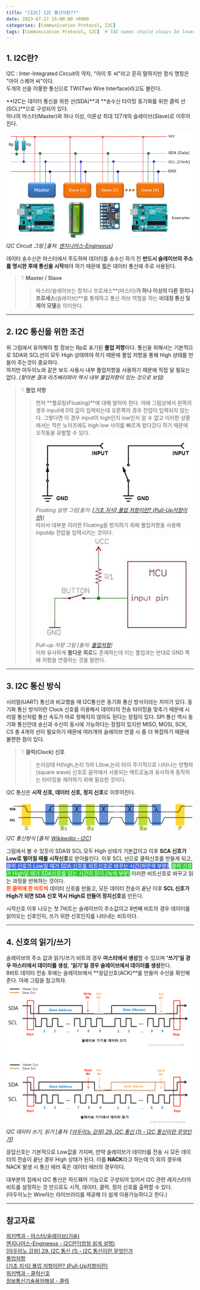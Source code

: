 ```yaml
---
title: "[I2C] I2C 통신이란??"
date: 2023-07-27 15:00:00 +0900
categories: [Communication Protocol, I2C]
tags: [Communication Protocol, I2C]  # TAG names should always be lowercase
---
```


## 1. I2C란?
I2C
  : Inter-Integrated Circuit의 약자, "아이 투 씨"라고 흔히 말하지만 정식 명칭은 "아이 스퀘어 씨"이다.  
  두개의 선을 이욯한 통신으로 TWI(Two Wire Interface)라고도 불린다.

**I2C는 데이터 통신을 위한 선(SDA)**과 **송수신 타이밍 동기화를 위한 클럭 선(SCL)**으로 구성되어 있다.  
하나의 마스터(Master)와 하나 이상, 이론상 최대 127개의 슬레이브(Slave)로 이루어진다.  

![i2c circuit](/assets/img/post_img/i2c_circuit.png)
_I2C Circuit 그림 [출처: [엔지니어스-Engineeus](https://mickael-k.tistory.com/184)]_

데이터 송수신은 마스터에서 주도하며 데이터를 송수신 하기 전 **반드시 슬레이브의 주소를 명시한 후에 통신을 시작**해야 하기 때문에 찗은 데이터 통신에 주로 사용된다.
> ❔ **Master / Slave**
>> 마스터/슬레이브는 장치나 프로세스**(마스터)**가 하나 이상의 다른 장치나 프로세스**(슬레이브)**를 통제하고 통신 허브 역할을 하는 **비대칭 통신 및 제어 모델**을 의미한다.

---
## 2. I2C 통신을 위한 조건  
위 그림에서 유의해야 할 정보는 Rp로 표기된 **풀업 저항**이다. 통신을 위해서는 기본적으로 SDA와 SCL선이 모두 High 상태여야 하기 때문에 풀업 저항을 통해 High 상태를 만들어 주는것이 중요하다.  
하지만 아두이노와 같은 보드 사용시 내부 풀업저항을 사용하기 때문에 직접 달 필요는 없다. *(찾아본 결과 라즈베리파이 역시 내부 풀업저항이 있는 것으로 보임)*

> ❔ **풀업 저항**
>> 먼저 **플로팅(Floating)**에 대해 알아야 한다. 아래 그림상에서 왼쪽의 경우 input에 0의 값이 입력되는데 오른쪽의 경우 전압이 입력되지 않는다.
그렇다면 이 경우 input이 high인지 low인지 알 수 없고 이러한 상황에서는 작은 노이즈에도 high low 사이를 빠르게 왔다갔다 하기 때문에 오작동을 유발할 수 있다.
![pull-up_resistance](/assets/img/post_img/floating.png)
_Floating 설명 그림[출처: [[기초 지식] 풀업 저항이란? (Pull-Up저항이란)](https://blog.naver.com/jamduino/220820935325)]_  
따라서 대부분 이러한 Floating을 방지하기 위해 풀업저항을 사용해 inputdp 전압을 입력시키는 것이다.  
![pull-up_resistance](/assets/img/post_img/pull-up_resistance.png)
_Pull-up 저항 그림 [출처: [풀업저항](https://m.blog.naver.com/PostView.naver?isHttpsRedirect=true&blogId=emperonics&logNo=221697492619)]_  
이와 유사하게 **풀다운 회로**도 존재하는데 이는 풀업과는 반대로 GND 쪽에 저항을 연결하는 것을 말한다.

---
## 3. I2C 통신 방식  
시리얼(UART) 통신과 비교했을 때 I2C통신은 동기화 통신 방식이라는 차이가 있다. 동기화 통신 방식이란 Clock 신호를 이용해서 데이터의 전송 타이밍을 맞추기 때문에 
시리얼 통신처럼 통신 속도가 따로 정해지지 않아도 된다는 장점이 있다. SPI 통신 역시 동기화 통신안데 송신과 수신이 동시에 가능하다는
장점이 있지만 MISO, MOSI, SCK, CS 총 4개의 선이 필요하기 때문에 여러개의 슬레이브 연결 시 좀 더 복잡하기 때문에 불편한 점이 있다.

> ❔ **클럭(Clock) 신호**
>> 논리상태 H(high,논리 1)와 L(low,논리 0)이 주기적으로 나타나는 방형파(square wave) 신호로 음악에서 사용되는 메트로놈과 유사하게 동작하는 타이밍을 제어하기 위해 필요한 것이다. 

I2C 통신은 **시작 신호, 데이터 신호, 정지 신호**로 이루어진다.

![I2C Timing Diagram](/assets/img/post_img/i2c_timing_diagram.png)
_I2C 통신방식 [출처: [Wikipedia - I2C](https://en.wikipedia.org/wiki/I%C2%B2C)]_  

그림에서 볼 수 있듯이 SDA와 SCL 모두 High 상태가 기본값이고 이후 **SCA 신호가 Low로 떨어질 때를 시작신호**로 받아들인다.
이후 SCL 선으로 클럭신호를 만들게 되고, 
<span style="color:white; background-color:RoyalBlue">클럭 신호가 Low일 때가 SDA 신호를 비트신호로 바꾸는 시간(파란색 부분)</span>, 
<span style="color:white; background-color:LimeGreen">클럭 신호가 High일 때가 SDA신호를 읽는 시간이 된다.(녹색 부분)</span> 
이러한 비트신호로 바꾸고 읽는 과정을 반복하는 것이다.  
<span style="color:OrangeRed">**한 클럭에 한 비트씩**</span>  데이터 신호를 만들고, 
모든 데이터 전송이 끝난 이후 **SCL 신호가 High가 되면 SDA 신호 역시 High로 만들어 정지신호**를 만든다.

시작신호 이후 나오는 첫 7비트는 슬레이브이 주소값이고 8번째 비트의 경우 데이터를 읽어오는 신호인지, 쓰기 위한 신호인지를 나타내는 비트이다.

---
## 4. 신호의 읽기/쓰기
슬레이브의 주소 값과 읽기/쓰기 비트의 경우 **마스터에서 생성**할 수 있으며 **'쓰기'일 경우 마스터에서 데이터를 생성**, **'읽기'일 경우 슬레이브에서 데이터를 생성**한다.  
8비트 데이터 전송 후에는 슬레이브에서 **응답신호(ACK)**를 만들어 수신을 확인해준다. 아래 그림을 참고하자.  
![I2C Data write/read](/assets/img/post_img/i2c_data_rw.png)
_I2C 데이터 쓰기, 읽기 [출처: [[아두이노 강좌] 29. I2C 통신 (1) - I2C 통신이란 무엇인가](https://blog.naver.com/yuyyulee/220323559541)]_  

응답신호는 기본적으로 Low값을 가지며, 만약 슬레이브가 데이터를 전송 시 모든 데이터의 전송이 끝난 경우 High 상태가 된다. 이를 **NACK**라고 하는데
이 외의 경우에 NACK 발생 시 통신 에러 혹은 데이터 에러의 경우이다.

대부분의 칩에서 I2C 통신은 하드웨어 기능으로 구성되어 있어서 I2C 관련 레지스터의 비트를 설정하는 것 만으로도 시작, 데이터, 클럭, 정지 신호를 출력할 수 있다.  
(아두이노는 Wire라는 라이브러리를 제공해 더 쉽게 이용가능하다고 한다.)

---
## 참고자료
[위키백과 - 마스터/슬레이브(기술)](https://ko.wikipedia.org/wiki/%EB%A7%88%EC%8A%A4%ED%84%B0/%EC%8A%AC%EB%A0%88%EC%9D%B4%EB%B8%8C_(%EA%B8%B0%EC%88%A0))  
[엔지니어스-Engineeus - I2C란?(엄청 쉽게 설명)](https://mickael-k.tistory.com/184)  
[[아두이노 강좌] 29. I2C 통신 (1) - I2C 통신이란 무엇인가](https://blog.naver.com/yuyyulee/220323559541)  
[풀업저항](https://m.blog.naver.com/PostView.naver?isHttpsRedirect=true&blogId=emperonics&logNo=221697492619)  
[[기초 지식] 풀업 저항이란? (Pull-Up저항이란)](https://blog.naver.com/jamduino/220820935325)  
[위키백과 - 클럭신호](https://ko.wikipedia.org/wiki/%ED%81%B4%EB%9F%AD_%EC%8B%A0%ED%98%B8)  
[정보통신기술용어해설 - 클럭](http://www.ktword.co.kr/test/view/view.php?m_temp1=1509)